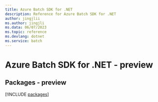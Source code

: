 ```yaml
---
title: Azure Batch SDK for .NET
description: Reference for Azure Batch SDK for .NET
author: jingjlii
ms.author: jingjli
ms.data: 06/07/2023
ms.topic: reference
ms.devlang: dotnet
ms.service: batch
---
```

# Azure Batch SDK for .NET - preview
## Packages - preview
[!INCLUDE [packages](batch-index.md)]